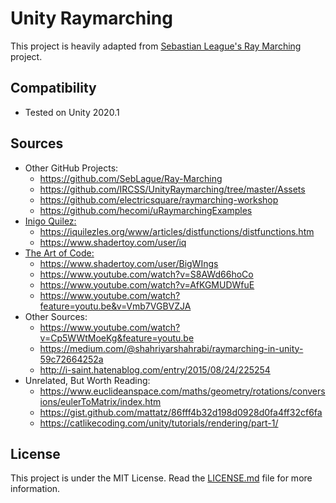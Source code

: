 # Unity Raymarching

This project is heavily adapted from [Sebastian League's Ray Marching](https://github.com/SebLague/Ray-Marching) project.

## Compatibility

- Tested on Unity 2020.1

## Sources

- Other GitHub Projects:
  - https://github.com/SebLague/Ray-Marching
  - https://github.com/IRCSS/UnityRaymarching/tree/master/Assets
  - https://github.com/electricsquare/raymarching-workshop
  - https://github.com/hecomi/uRaymarchingExamples
- [Inigo Quilez:](https://www.youtube.com/c/InigoQuilez)
  - https://iquilezles.org/www/articles/distfunctions/distfunctions.htm
  - https://www.shadertoy.com/user/iq
- [The Art of Code:](https://www.youtube.com/c/TheArtofCodeIsCool/featured)
  - https://www.shadertoy.com/user/BigWIngs
  - https://www.youtube.com/watch?v=S8AWd66hoCo
  - https://www.youtube.com/watch?v=AfKGMUDWfuE
  - https://www.youtube.com/watch?feature=youtu.be&v=Vmb7VGBVZJA
- Other Sources:
  - https://www.youtube.com/watch?v=Cp5WWtMoeKg&feature=youtu.be
  - https://medium.com/@shahriyarshahrabi/raymarching-in-unity-59c72664252a
  - http://i-saint.hatenablog.com/entry/2015/08/24/225254
- Unrelated, But Worth Reading:
  - https://www.euclideanspace.com/maths/geometry/rotations/conversions/eulerToMatrix/index.htm
  - https://gist.github.com/mattatz/86fff4b32d198d0928d0fa4ff32cf6fa
  - https://catlikecoding.com/unity/tutorials/rendering/part-1/

## License

This project is under the MIT License. Read the [LICENSE.md](./LICENSE.md) file for more information.
